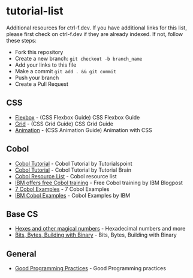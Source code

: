# tutorial-list

Additional resources for ctrl-f.dev. If you have additional links for this list, please first check on ctrl-f.dev if they are already indexed. If not, follow these steps:

- Fork this repository
- Create a new branch: `git checkout -b branch_name`
- Add your links to this file
- Make a commit `git add . && git commit`
- Push your branch
- Create a Pull Request

## CSS

* [Flexbox](https://css-tricks.com/snippets/css/a-guide-to-flexbox/) - (CSS Flexbox Guide) CSS Flexbox Guide
* [Grid](https://css-tricks.com/snippets/css/complete-guide-grid/) - (CSS Grid Guide) CSS Grid Guide
* [Animation](https://css-tricks.com/almanac/properties/a/animation/) - (CSS Animation Guide) Animation with CSS

## Cobol

* [Cobol Tutorial](https://www.tutorialspoint.com/cobol/index.htm) - Cobol Tutorial by Tutorialspoint
* [Cobol Tutorial](https://www.tutorialbrain.com/mainframe/cobol_home/) - Cobol Tutorial by Tutorial Brain
* [Cobol Resource List](http://www.csis.ul.ie/cobol/) - Cobol resource list
* [IBM offers free Cobol training](https://www.inputmag.com/tech/ibm-will-offer-free-cobol-training-to-address-overloaded-unemployment-systems) - Free Cobol training by IBM Blogpost
* [7 Cobol Examples](https://medium.com/@yvanscher/7-cobol-examples-with-explanations-ae1784b4d576) - 7 Cobol Examples
* [IBM Cobol Examples](https://www.ibm.com/support/knowledgecenter/SSEPEK_10.0.0/apsg/src/tpc/db2z_programexpcobol.html) - Cobol Examples by IBM

## Base CS

- [Hexes and other magical numbers](https://medium.com/basecs/hexs-and-other-magical-numbers-9785bc26b7ee) - Hexadecimal numbers and more
- [Bits, Bytes, Building with Binary](https://medium.com/basecs/bits-bytes-building-with-binary-13cb4289aafa) - Bits, Bytes, Building with Binary

## General

- [Good Programming Practices](https://ryanstutorials.net/software-design-and-development/good-programming-practice.php) - Good Programming practices
